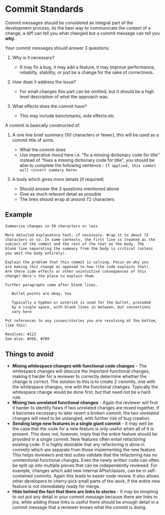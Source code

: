 # Commit Standards

Commit messages should be considered an integral part of the development
process, its the best way to communicate the context of a change, a diff can
tell you what changed but a commit message can tell you **why**.

Your commit messages should answer 3 questions:

1. Why is it necessary?
    * It may fix a bug, it may add a feature, it may improve
      performance, reliabilty, stability, or just be a change for the sake
      of correctness.

2. How does it address the issue?
    * For small changes this part can be omitted, but it should be a high
      level description of what the approach was.

3. What effects does the commit have?
    * This may include benchmarks, side effects etc

A commit is basically constructed of:

1. A one line brief summary (50 characters or fewer), this will be used as
  a commit title of sorts.
    * What the commit does
    * Use imperative mood here i.e. "fix a missing dictionary code for title"
      instead of "fixes a missing dictionary code for title", you should be
      able to complete the following sentence -
      `If applied, this commit will <insert summary here>`

2. A body which gives more details (if required)
    * Should answer the 3 questions mentioned above
    * Give as much relevant detail as possible
    * The lines should wrap at around 72 characters

## Example

```md
Summarize changes in 50 characters or less

More detailed explanatory text, if necessary. Wrap it to about 72
characters or so. In some contexts, the first line is treated as the
subject of the commit and the rest of the text as the body. The
blank line separating the summary from the body is critical (unless
you omit the body entirely).

Explain the problem that this commit is solving. Focus on why you
are making this change as opposed to how (the code explains that).
Are there side effects or other unintuitive consequences of this
change? Here's the place to explain them.

Further paragraphs come after blank lines.

 - Bullet points are okay, too

 - Typically a hyphen or asterisk is used for the bullet, preceded
   by a single space, with blank lines in between, but conventions
   vary here

Put references to any issues/stories you are resolving at the bottom,
like this:

Resolves: #123
See also: #456, #789
```

## Things to avoid

* **Mixing whitespace changes with functional code changes** - The whitespace
  changes will obscure the important functional changes, making it harder for
  a reviewer to correctly determine whether the change is correct. The
  solution to this is to create 2 commits, one with the whitespace changes,
  one with the functional changes. Typically the whitespace change would be
  done first, but that need not be a hard rule.
* **Mixing two unrelated functional changes** - Again the reviewer will find
  it harder to identify flaws if two unrelated changes are mixed together. If
  it becomes necessary to later revert a broken commit, the two unrelated
  changes will need to be untangled, with further risk of bug creation.
* **Sending large new features in a single giant commit** - It may well be the
  case that the code for a new feature is only useful when all of it is
  present. This does not, however, imply that the entire feature should be
  provided in a single commit. New features often entail refactoring existing
  code. It is highly desirable that any refactoring is done in commits which
  are separate from those implementing the new feature. This helps reviewers
  and test suites validate that the refactoring has no unintentional functional
  changes. Even the newly written code can often be split up into multiple
  pieces that can be independently reviewed. For example, changes which add new
  internal APIs/classes, can be in self-contained commits. Again this leads to
  easier code review. It also allows other developers to cherry-pick small
  parts of the work, if the entire new feature is not immediately ready for
  merge.
* **Hide behind the fact that there are links to stories** -  It may be
  tempting to not put any detail in your commit message because there are links
  to jira, while adding these links is useful there should be enough detail in
  a commit message that a reviewer knows what the commit is doing.
